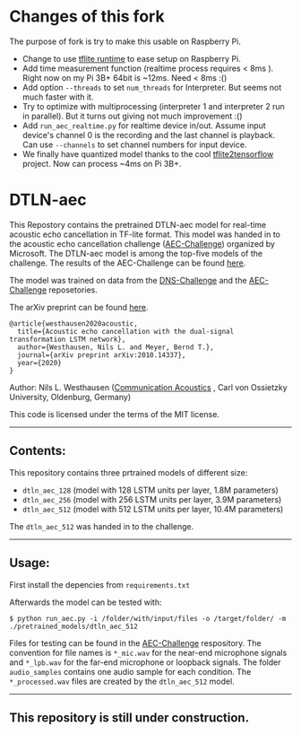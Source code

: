 
# Changes of this fork
The purpose of fork is try to make this usable on Raspberry Pi.
* Change to use [tflite runtime](https://www.tensorflow.org/lite/guide/python) to ease setup on Raspberry Pi.
* Add time measurement function (realtime process requires < 8ms ). Right now on my Pi 3B+ 64bit is ~12ms. Need < 8ms :()
* Add option `--threads` to set `num_threads` for Interpreter. But seems not much faster with it.
* Try to optimize with multiprocessing (interpreter 1 and interpreter 2 run in parallel). But it turns out giving not much improvement :()
* Add `run_aec_realtime.py` for realtime device in/out. Assume input device's channel 0 is the recording and the last channel is playback. Can use `--channels` to set channel numbers for input device.
* We finally have quantized model thanks to the cool [tflite2tensorflow](https://github.com/PINTO0309/tflite2tensorflow) project. Now can process ~4ms on Pi 3B+.

# DTLN-aec
This Repostory contains the pretrained DTLN-aec model for real-time acoustic echo cancellation in TF-lite format. This model was handed in to the acoustic echo cancellation challenge ([AEC-Challenge](https://aec-challenge.azurewebsites.net/index.html)) organized by Microsoft. The DTLN-aec model is among the top-five models of the challenge. The results of the AEC-Challenge can be found [here](https://aec-challenge.azurewebsites.net/results.html).

The model was trained on data from the [DNS-Challenge](https://github.com/microsoft/AEC-Challenge) and the [AEC-Challenge](https://github.com/microsoft/DNS-Challenge) reposetories.

The arXiv preprint can be found [here](https://arxiv.org/pdf/2010.14337.pdf).
```bitbtex
@article{westhausen2020acoustic,
  title={Acoustic echo cancellation with the dual-signal transformation LSTM network},
  author={Westhausen, Nils L. and Meyer, Bernd T.},
  journal={arXiv preprint arXiv:2010.14337},
  year={2020}
}
```


Author: Nils L. Westhausen ([Communication Acoustics](https://uol.de/en/kommunikationsakustik) , Carl von Ossietzky University, Oldenburg, Germany)

This code is licensed under the terms of the MIT license.

---

## Contents:

This repository contains three prtrained models of different size: 
* `dtln_aec_128` (model with 128 LSTM units per layer, 1.8M parameters)
* `dtln_aec_256` (model with 256 LSTM units per layer, 3.9M parameters)
* `dtln_aec_512` (model with 512 LSTM units per layer, 10.4M parameters)

The `dtln_aec_512` was handed in to the challenge.

---
## Usage:

First install the depencies from `requirements.txt` 

Afterwards the model can be tested with:
```
$ python run_aec.py -i /folder/with/input/files -o /target/folder/ -m ./pretrained_models/dtln_aec_512
```

Files for testing can be found in the [AEC-Challenge](https://github.com/microsoft/DNS-Challenge) respository. The convention for file names is `*_mic.wav` for the near-end microphone signals and `*_lpb.wav` for the far-end microphone or loopback signals. The folder `audio_samples` contains one audio sample for each condition. The `*_processed.wav` files are created by the `dtln_aec_512` model.

---

## This repository is still under construction.
